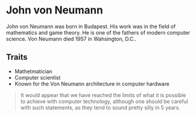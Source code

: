 # John von Neumann

John von Neumann was born in Budapest. His work was in the field of 
mathematics and game theory. He is one of the fathers of modern computer 
science. Von Neumann died 1957 in Wahsington, D.C..

## Traits

* Mathetmatician
* Computer scientist
* Known for the Von Neumann architecture in computer hardware

> It would appear that we have reached the limits of what it is 
> possible to achieve with computer technology, although one 
> should be careful with such statements, as they tend to sound 
> pretty silly in 5 years.
